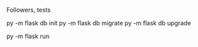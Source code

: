 Followers, tests


py -m flask db init
py -m flask db migrate
py -m flask db upgrade

py -m flask run